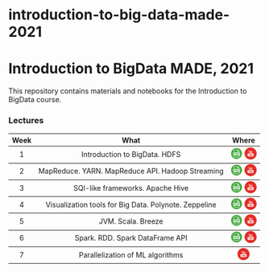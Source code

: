 # introduction-to-big-data-made-2021 

# Introduction to BigData MADE, 2021
This repository contains materials and notebooks for the Introduction to BigData course.

### Lectures

<table>
  <thead>
    <tr>
      <th>Week</th>
      <th>What</th>
      <th>Where</th>
    </tr>
  </thead>
  <tbody>
    <!-------------------- WEEK 1 -------------------->
    <tr>
      <td align="center"><a>1</a></td>
      <td align="center">Introduction to BigData. HDFS</td>
      <td align="center">
        <a href="./lections/01-intro-BigData.pdf"><img src="./icons/pdf.png"/></a>
        <a href="https://youtu.be/6zQia0qVz10"><img src="./icons/youtube.png"/></a>
      </td>
    </tr>
  </tbody>
  <tbody>
    <!-------------------- WEEK 2 -------------------->
    <tr>
      <td align="center"><a>2</a></td>
      <td align="center">MapReduce. YARN. MapReduce API. Hadoop Streaming</td>
      <td align="center">
        <a href="./lections/02-MapReduce.pdf"><img src="./icons/pdf.png"/></a>
        <a href="https://youtu.be/PcrclBk9EUI"><img src="./icons/youtube.png"/></a>
      </td>
    </tr>
  </tbody>
  </tbody>
  <tbody>
    <!-------------------- WEEK 3 -------------------->
    <tr>
      <td align="center"><a>3</a></td>
      <td align="center">SQl-like frameworks. Apache Hive</td>
      <td align="center">
        <a href="./lections/03-SQL-Big-Data.pdf"><img src="./icons/pdf.png"/></a>
        <a href="https://youtu.be/qiCo18O5fRA"><img src="./icons/youtube.png"/></a>
      </td>
    </tr>
  </tbody>
  </tbody>
  <tbody>
    <!-------------------- WEEK 4 -------------------->
    <tr>
      <td align="center"><a>4</a></td>
      <td align="center">Visualization tools for Big Data. Polynote. Zeppeline</td>
      <td align="center">
        <a href="./lections/04-Vis-REPLS-Clouds.pdf"><img src="./icons/pdf.png"/></a>
        <a href="https://youtu.be/shD5y0QqJDk"><img src="./icons/youtube.png"/></a>
      </td>
    </tr>
  </tbody>
  <tbody>
    <!-------------------- WEEK 5 -------------------->
    <tr>
      <td align="center"><a>5</a></td>
      <td align="center">JVM. Scala. Breeze</td>
      <td align="center">
        <a href="./lections/05-Scala.pdf"><img src="./icons/pdf.png"/></a>
        <a href="https://youtu.be/JkPaX20Gh-E"><img src="./icons/youtube.png"/></a>
      </td>
    </tr>
  </tbody>
  <tbody>
    <!-------------------- WEEK 6 -------------------->
    <tr>
      <td align="center"><a>6</a></td>
      <td align="center">Spark. RDD. Spark DataFrame API</td>
      <td align="center">
        <a href="./lections/06-Spark-Intro.pdf"><img src="./icons/pdf.png"/></a>
        <a href="https://youtu.be/P_XaD0Q4jRs"><img src="./icons/youtube.png"/></a>
      </td>
    </tr>
  </tbody>
  </tbody>
  <tbody>
    <!-------------------- WEEK 7 -------------------->
    <tr>
      <td align="center"><a>7</a></td>
      <td align="center">Parallelization of ML algorithms</td>
      <td align="center">
        <a href="https://youtu.be/s-Fn5UL74Oo"><img src="./icons/youtube.png"/></a>
      </td>
    </tr>
  </tbody>
</table>